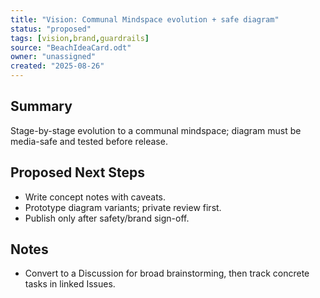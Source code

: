 ```yaml
---
title: "Vision: Communal Mindspace evolution + safe diagram"
status: "proposed"
tags: [vision,brand,guardrails]
source: "BeachIdeaCard.odt"
owner: "unassigned"
created: "2025-08-26"
---
```


## Summary
Stage-by-stage evolution to a communal mindspace; diagram must be media-safe and tested before release.

## Proposed Next Steps
- Write concept notes with caveats.  
- Prototype diagram variants; private review first.  
- Publish only after safety/brand sign-off.

## Notes
- Convert to a Discussion for broad brainstorming, then track concrete tasks in linked Issues.